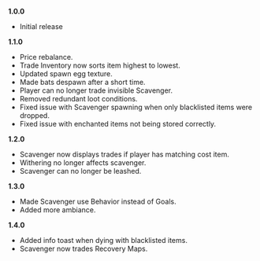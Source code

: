 **1.0.0**
* Initial release

**1.1.0**
* Price rebalance.
* Trade Inventory now sorts item highest to lowest.
* Updated spawn egg texture.
* Made bats despawn after a short time.
* Player can no longer trade invisible Scavenger.
* Removed redundant loot conditions.
* Fixed issue with Scavenger spawning when only blacklisted items were dropped.
* Fixed issue with enchanted items not being stored correctly.

**1.2.0**
* Scavenger now displays trades if player has matching cost item.
* Withering no longer affects scavenger.
* Scavenger can no longer be leashed.

**1.3.0**
* Made Scavenger use Behavior instead of Goals.
* Added more ambiance.

**1.4.0**
* Added info toast when dying with blacklisted items.
* Scavenger now trades Recovery Maps.